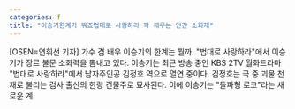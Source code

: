 ```yaml
---
categories: f
title: "이승기한계가 뭐죠법대로 사랑하라 꽉 채우는 인간 소화제"
---
```

[OSEN=연휘선 기자] 가수 겸 배우 이승기의 한계는 뭘까. "법대로 사랑하라"에서 이승기가 장르 불문 소화력을 뽐내고 있다. 이승기는 최근 방송 중인 KBS 2TV 월화드라마 "법대로 사랑하라"에서 남자주인공 김정호 역으로 열연 중이다. 김정호는 극 중 괴물 천재로 불리는 검사 출신의 한량 건물주로 묘사된다. 이에 이승기는 "돌파형 로코"라는 새로운 계
